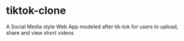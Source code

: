 # tiktok-clone
A Social Media style Web App modeled after tik-tok for users to upload, share and view short videos
